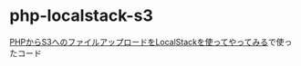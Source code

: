 # php-localstack-s3

[PHPからS3へのファイルアップロードをLocalStackを使ってやってみる](https://zenn.dev/naopusyu/articles/b2447fcefc76ed)で使ったコード
